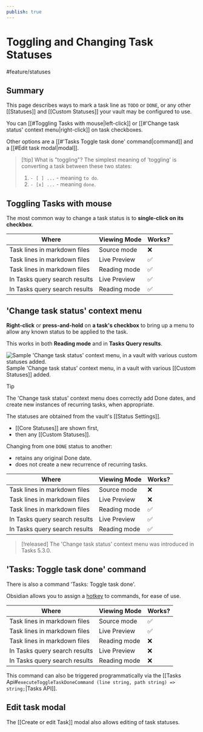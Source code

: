 ```yaml
---
publish: true
---
```


# Toggling and Changing Task Statuses

<span class="related-pages">#feature/statuses</span>

## Summary

This page describes ways to mark a task line as `TODO` or `DONE`, or any other [[Statuses]] and [[Custom Statuses]] your vault may be configured to use.

You can [[#Toggling Tasks with mouse|left-click]] or [[#'Change task status' context menu|right-click]] on task checkboxes.

Other options are a [[#'Tasks Toggle task done' command|command]] and a [[#Edit task modal|modal]].

> [!tip] What is "toggling"?
> The simplest meaning of 'toggling' is converting a task between these two states:
>
> 1. `- [ ] ...` - meaning `to do`.
> 2. `- [x] ...` - meaning `done`.

## Toggling Tasks with mouse

The most common way to change a task status is to **single-click on its checkbox**.

| Where                         | Viewing Mode | Works? |
| ----------------------------- | ------------ | ------ |
| Task lines in markdown files  | Source mode  | ❌     |
| Task lines in markdown files  | Live Preview | ✅     |
| Task lines in markdown files  | Reading mode | ✅     |
| In Tasks query search results | Live Preview | ✅     |
| In Tasks query search results | Reading mode | ✅     |

## 'Change task status' context menu

**Right-click** or **press-and-hold** on **a task's checkbox** to bring up a menu to allow any known status to be applied to the task.

This works in both **Reading mode** and in **Tasks Query results**.

![Sample 'Change task status' context menu, in a vault with various custom statuses added.](change-status-context-menu-with-custom-statuses.png)
<span class="caption">Sample 'Change task status' context menu, in a vault with various [[Custom Statuses]] added.</span>

> [!tip]
> The 'Change task status' context menu does correctly add Done dates, and create new instances of recurring tasks, when appropriate.

The statuses are obtained from the vault's [[Status Settings]].

- [[Core Statuses]] are shown first,
- then any [[Custom Statuses]].

Changing from one `DONE` status to another:

- retains any original Done date.
- does not create a new recurrence of recurring tasks.

| Where                         | Viewing Mode | Works? |
| ----------------------------- | ------------ | ------ |
| Task lines in markdown files  | Source mode  | ❌     |
| Task lines in markdown files  | Live Preview | ❌     |
| Task lines in markdown files  | Reading mode | ✅     |
| In Tasks query search results | Live Preview | ✅     |
| In Tasks query search results | Reading mode | ✅     |

> [!released]
> The 'Change task status' context menu was introduced in Tasks 5.3.0.

## 'Tasks: Toggle task done' command

There is also a command 'Tasks: Toggle task done'.

Obsidian allows you to assign a [hotkey](https://help.obsidian.md/Customization/Custom+hotkeys) to commands, for ease of use.

| Where                         | Viewing Mode | Works? |
| ----------------------------- | ------------ | ------ |
| Task lines in markdown files  | Source mode  | ✅     |
| Task lines in markdown files  | Live Preview | ✅     |
| Task lines in markdown files  | Reading mode | ❌     |
| In Tasks query search results | Live Preview | ❌     |
| In Tasks query search results | Reading mode | ❌     |

This command can also be triggered programmatically via the [[Tasks Api#`executeToggleTaskDoneCommand (line string, path string) => string;`|Tasks API]].

## Edit task modal

The [[Create or edit Task]] modal also allows editing of task statuses.
